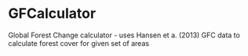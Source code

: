 # GFCalculator
Global Forest Change calculator - uses Hansen et a. (2013) GFC data to calculate forest cover for given set of areas
